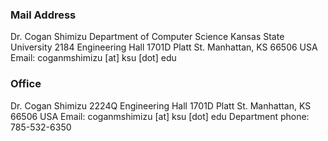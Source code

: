 ### Mail Address
Dr. Cogan Shimizu
Department of Computer Science
Kansas State University
2184 Engineering Hall
1701D Platt St.
Manhattan, KS 66506
USA
Email: coganmshimizu [at] ksu [dot] edu

### Office
Dr. Cogan Shimizu
2224Q Engineering Hall
1701D Platt St.
Manhattan, KS 66506
USA
Email: coganmshimizu [at] ksu [dot] edu
Department phone: 785-532-6350